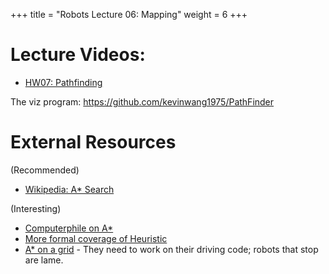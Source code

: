 +++
title = "Robots Lecture 06: Mapping"
weight = 6
+++

# Lecture Videos:

 - [HW07: Pathfinding](https://youtu.be/Y_LczaXyej4)

The viz program: https://github.com/kevinwang1975/PathFinder

# External Resources

(Recommended)

 - [Wikipedia: A* Search](https://en.wikipedia.org/wiki/A*_search_algorithm)

(Interesting)

 - [Computerphile on A*](https://www.youtube.com/watch?v=ySN5Wnu88nE)
 - [More formal coverage of Heuristic](https://www.youtube.com/watch?v=5n8OtzqVOyg)
 - [A* on a grid](https://www.youtube.com/watch?v=9ilsQmgIubk) - They need to work
   on their driving code; robots that stop are lame.
